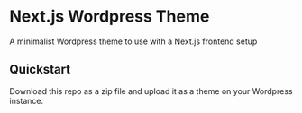 # Next.js Wordpress Theme
A minimalist Wordpress theme to use with a Next.js frontend setup

## Quickstart
Download this repo as a zip file and upload it as a theme on your Wordpress instance.
